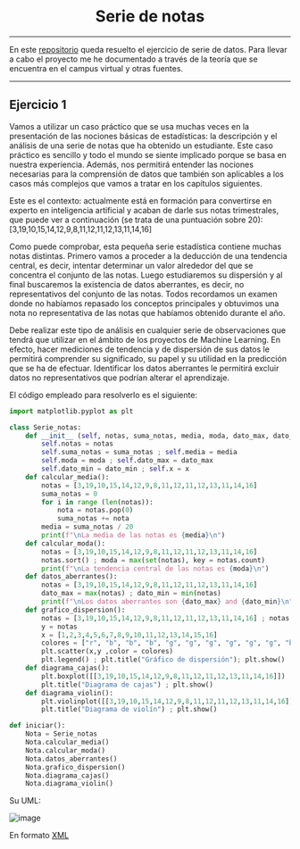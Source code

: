 <h1 align="center">Serie de notas</h1>

---
En este [repositorio](https://github.com/Diegodesantos1/Serie_de_Notas) queda resuelto el ejercicio de serie de datos. Para llevar a cabo el proyecto me he documentado a través de la teoría que se encuentra en el campus virtual y otras fuentes.
***
## Ejercicio 1

Vamos a utilizar un caso práctico que se usa muchas veces en la presentación de las nociones básicas de estadísticas: la descripción y el análisis de una serie de notas que ha obtenido un estudiante. Este caso práctico es sencillo y todo el mundo se siente implicado porque se basa en nuestra experiencia. Además, nos permitirá entender las nociones necesarias para la comprensión de datos que también son aplicables a los casos más complejos que vamos a tratar en los capítulos siguientes.

Este es el contexto: actualmente está en formación para convertirse en experto en inteligencia artificial y acaban de darle sus notas trimestrales, que puede ver a continuación (se trata de una puntuación sobre 20): [3,19,10,15,14,12,9,8,11,12,11,12,13,11,14,16]

Como puede comprobar, esta pequeña serie estadística contiene muchas notas distintas. Primero vamos a proceder a la deducción de una tendencia central, es decir, intentar determinar un valor alrededor del que se concentra el conjunto de las notas. Luego estudiaremos su dispersión y al final buscaremos la existencia de datos aberrantes, es decir, no representativos del conjunto de las notas. Todos recordamos un examen donde no habíamos repasado los conceptos principales y obtuvimos una nota no representativa de las notas que habíamos obtenido durante el año.

Debe realizar este tipo de análisis en cualquier serie de observaciones que tendrá que utilizar en el ámbito de los proyectos de Machine Learning. En efecto, hacer mediciones de tendencia y de dispersión de sus datos le permitirá comprender su significado, su papel y su utilidad en la predicción que se ha de efectuar. Identificar los datos aberrantes le permitirá excluir datos no representativos que podrían alterar el aprendizaje.


El código empleado para resolverlo es el siguiente: 

```python
import matplotlib.pyplot as plt

class Serie_notas:
    def __init__ (self, notas, suma_notas, media, moda, dato_max, dato_min, x):
        self.notas = notas
        self.suma_notas = suma_notas ; self.media = media
        self.moda = moda ; self.dato_max = dato_max
        self.dato_min = dato_min ; self.x = x
    def calcular_media():
        notas = [3,19,10,15,14,12,9,8,11,12,11,12,13,11,14,16]
        suma_notas = 0
        for i in range (len(notas)):
            nota = notas.pop(0)
            suma_notas += nota
        media = suma_notas / 20
        print(f"\nLa media de las notas es {media}\n")
    def calcular_moda():
        notas = [3,19,10,15,14,12,9,8,11,12,11,12,13,11,14,16]
        notas.sort() ; moda = max(set(notas), key = notas.count)
        print(f"\nLa tendencia central de las notas es {moda}\n")
    def datos_aberrantes():
        notas = [3,19,10,15,14,12,9,8,11,12,11,12,13,11,14,16]
        dato_max = max(notas) ; dato_min = min(notas)
        print(f"\nLos datos aberrantes son {dato_max} and {dato_min}\n")
    def grafico_dispersion():
        notas = [3,19,10,15,14,12,9,8,11,12,11,12,13,11,14,16] ; notas.sort()
        y = notas
        x = [1,2,3,4,5,6,7,8,9,10,11,12,13,14,15,16]
        colores = ["r", "b", "b", "b", "g", "g", "g", "g", "g", "g", "b", "b", "b", "b", "b", "r"]
        plt.scatter(x,y ,color = colores)
        plt.legend() ; plt.title("Gráfico de dispersión"); plt.show()
    def diagrama_cajas():
        plt.boxplot([[3,19,10,15,14,12,9,8,11,12,11,12,13,11,14,16]])
        plt.title("Diagrama de cajas") ; plt.show()
    def diagrama_violin():
        plt.violinplot([[3,19,10,15,14,12,9,8,11,12,11,12,13,11,14,16]])
        plt.title("Diagrama de violín") ; plt.show()

def iniciar():
    Nota = Serie_notas
    Nota.calcular_media()
    Nota.calcular_moda()
    Nota.datos_aberrantes()
    Nota.grafico_dispersion()
    Nota.diagrama_cajas()
    Nota.diagrama_violin()
```

Su UML:

![image](https://user-images.githubusercontent.com/91721855/164473358-92de9663-07fc-45e1-a90d-0744b305767d.png)


En formato [XML](https://github.com/Diegodesantos1/Serie_de_Notas/blob/main/UML/notas.drawio)
